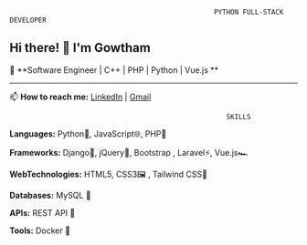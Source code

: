                                                       PYTHON FULL-STACK DEVELOPER
## Hi there! 👋 I'm Gowtham  

🚀 **Software Engineer | C++ | PHP | Python | Vue.js **  

---

📫 **How to reach me:** [LinkedIn](https://www.linkedin.com/in/gowthamguna) | [Gmail](gowthamguna46@gmail.com)



                                                         SKILLS

**Languages:** Python🐍, JavaScript🌐, PHP🐘

**Frameworks:** Django🚀, jQuery📜, Bootstrap , Laravel⚡, Vue.js🏎

**WebTechnologies:** HTML5, CSS3🖼 , Tailwind CSS🎨

**Databases:** MySQL 💾

**APIs:** REST API 🔗

**Tools:** Docker 🐳


